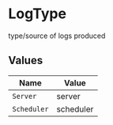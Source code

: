 # LogType

type/source of logs produced


## Values

| Name        | Value       |
| ----------- | ----------- |
| `Server`    | server      |
| `Scheduler` | scheduler   |